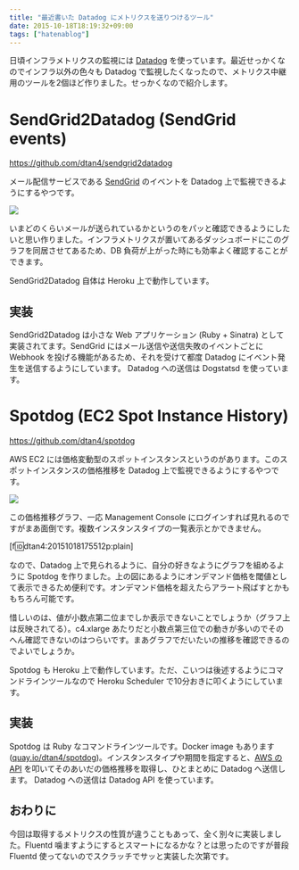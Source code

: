 ```yaml
---
title: "最近書いた Datadog にメトリクスを送りつけるツール"
date: 2015-10-18T18:19:32+09:00
tags: ["hatenablog"]
---
```


日頃インフラメトリクスの監視には [Datadog](https://www.datadoghq.com/) を使っています。最近せっかくなのでインフラ以外の色々も Datadog で監視したくなったので、メトリクス中継用のツールを2個ほど作りました。せっかくなので紹介します。

# SendGrid2Datadog (SendGrid events)

https://github.com/dtan4/sendgrid2datadog

メール配信サービスである [SendGrid](https://sendgrid.com/) のイベントを Datadog 上で監視できるようにするやつです。

![](https://raw.githubusercontent.com/dtan4/sendgrid2datadog/master/images/sendgrid2datadog.png)

いまどのくらいメールが送られているかというのをパッと確認できるようにしたいと思い作りました。インフラメトリクスが置いてあるダッシュボードにこのグラフを同居させてあるため、DB 負荷が上がった時にも効率よく確認することができます。

SendGrid2Datadog 自体は Heroku 上で動作しています。

## 実装
SendGrid2Datadog は小さな Web アプリケーション (Ruby + Sinatra) として実装されてます。SendGrid にはメール送信や送信失敗のイベントごとに Webhook を投げる機能があるため、それを受けて都度 Datadog にイベント発生を送信するようにしています。
Datadog への送信は Dogstatsd を使っています。


# Spotdog (EC2 Spot Instance History)

https://github.com/dtan4/spotdog

AWS EC2 には価格変動型のスポットインスタンスというのがあります。このスポットインスタンスの価格推移を Datadog 上で監視できるようにするやつです。

![](https://raw.githubusercontent.com/dtan4/spotdog/master/images/spotdog.png)

この価格推移グラフ、一応 Management Console にログインすれば見れるのですがまあ面倒です。複数インスタンスタイプの一覧表示とかできません。

[f:id:dtan4:20151018175512p:plain]

なので、Datadog 上で見られるように、自分の好きなようにグラフを組めるように Spotdog を作りました。上の図にあるようにオンデマンド価格を閾値として表示できるため便利です。オンデマンド価格を超えたらアラート飛ばすとかももちろん可能です。

惜しいのは、値が小数点第二位までしか表示できないことでしょうか（グラフ上は反映されてる）。c4.xlarge あたりだと小数点第三位での動きが多いのでそのへん確認できないのはつらいです。まあグラフでだいたいの推移を確認できるのでよいでしょうか。

Spotdog も Heroku 上で動作しています。ただ、こいつは後述するようにコマンドラインツールなので Heroku Scheduler で10分おきに叩くようにしています。

## 実装
Spotdog は Ruby なコマンドラインツールです。Docker image もあります ([quay.io/dtan4/spotdog](https://quay.io/dtan4/spotdog))。インスタンスタイプや期間を指定すると、[AWS の API](http://docs.aws.amazon.com/AWSEC2/latest/APIReference/API_DescribeSpotPriceHistory.html) を叩いてそのあいだの価格推移を取得し、ひとまとめに Datadog へ送信します。
Datadog への送信は Datadog API を使っています。

## おわりに
今回は取得するメトリクスの性質が違うこともあって、全く別々に実装しました。Fluentd 噛ますようにするとスマートになるかな？とは思ったのですが普段 Fluentd 使ってないのでスクラッチでサッと実装した次第です。
